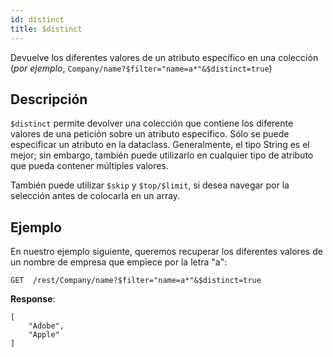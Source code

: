 ```yaml
---
id: distinct
title: $distinct
---
```


Devuelve los diferentes valores de un atributo específico en una colección (*por ejemplo*, `Company/name?$filter="name=a*"&$distinct=true`)

## Descripción

`$distinct` permite devolver una colección que contiene los diferente valores de una petición sobre un atributo específico. Sólo se puede especificar un atributo en la dataclass. Generalmente, el tipo String es el mejor; sin embargo, también puede utilizarlo en cualquier tipo de atributo que pueda contener múltiples valores.

También puede utilizar `$skip` y `$top/$limit`, si desea navegar por la selección antes de colocarla en un array.

## Ejemplo

En nuestro ejemplo siguiente, queremos recuperar los diferentes valores de un nombre de empresa que empiece por la letra "a":

`GET  /rest/Company/name?$filter="name=a*"&$distinct=true`

**Response**:

```
[
    "Adobe",
    "Apple"
]
```

